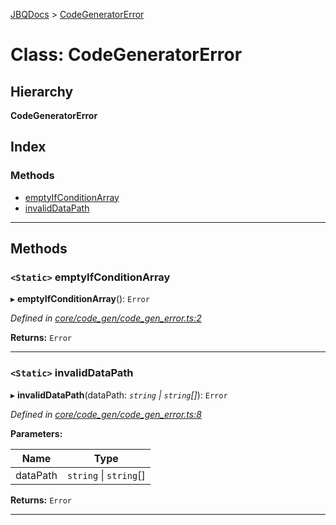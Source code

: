 [JBQDocs](../README.md) > [CodeGeneratorError](../classes/codegeneratorerror.md)

# Class: CodeGeneratorError

## Hierarchy

**CodeGeneratorError**

## Index

### Methods

* [emptyIfConditionArray](codegeneratorerror.md#emptyifconditionarray)
* [invalidDataPath](codegeneratorerror.md#invaliddatapath)

---

## Methods

<a id="emptyifconditionarray"></a>

### `<Static>` emptyIfConditionArray

▸ **emptyIfConditionArray**(): `Error`

*Defined in [core/code_gen/code_gen_error.ts:2](https://github.com/krnik/vjs-validator/blob/6195eeb/src/core/code_gen/code_gen_error.ts#L2)*

**Returns:** `Error`

___
<a id="invaliddatapath"></a>

### `<Static>` invalidDataPath

▸ **invalidDataPath**(dataPath: *`string` \| `string`[]*): `Error`

*Defined in [core/code_gen/code_gen_error.ts:8](https://github.com/krnik/vjs-validator/blob/6195eeb/src/core/code_gen/code_gen_error.ts#L8)*

**Parameters:**

| Name | Type |
| ------ | ------ |
| dataPath | `string` \| `string`[] |

**Returns:** `Error`

___

